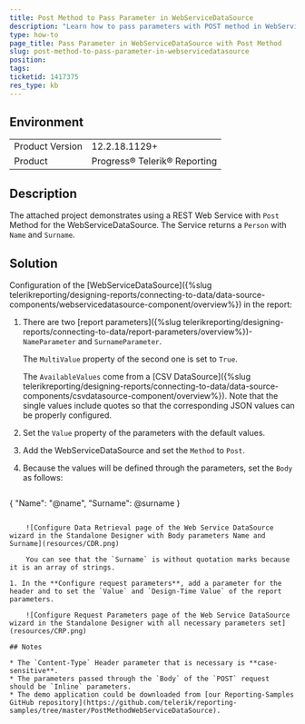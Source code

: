 ```yaml
---
title: Post Method to Pass Parameter in WebServiceDataSource
description: "Learn how to pass parameters with POST method in WebServiceDataSource component in Telerik Reporting."
type: how-to
page_title: Pass Parameter in WebServiceDataSource with Post Method
slug: post-method-to-pass-parameter-in-webservicedatasource
position: 
tags: 
ticketid: 1417375
res_type: kb
---
```


## Environment

<table>
	<tbody>
		<tr>
			<td>Product Version</td>
			<td>12.2.18.1129+</td>
		</tr>
		<tr>
			<td>Product</td>
			<td>Progress® Telerik® Reporting</td>
		</tr>
	</tbody>
</table>


## Description

The attached project demonstrates using a REST Web Service with `Post` Method for the WebServiceDataSource. The Service returns a `Person` with `Name` and `Surname`.

## Solution

Configuration of the [WebServiceDataSource]({%slug telerikreporting/designing-reports/connecting-to-data/data-source-components/webservicedatasource-component/overview%}) in the report:

1. There are two [report parameters]({%slug telerikreporting/designing-reports/connecting-to-data/report-parameters/overview%})- `NameParameter` and `SurnameParameter`.

	The `MultiValue` property of the second one is set to `True`.

	The `AvailableValues` come from a [CSV DataSource]({%slug telerikreporting/designing-reports/connecting-to-data/data-source-components/csvdatasource-component/overview%}). Note that the single values include quotes so that the corresponding JSON values can be properly configured.

1. Set the `Value` property of the parameters with the default values.
1. Add the WebServiceDataSource and set the `Method` to `Post`.
1. Because the values will be defined through the parameters, set the `Body` as follows:

	````JSON
{
		"Name": "@name",
		"Surname": @surname
	}
````

	![Configure Data Retrieval page of the Web Service DataSource wizard in the Standalone Designer with Body parameters Name and Surname](resources/CDR.png)

	You can see that the `Surname` is without quotation marks because it is an array of strings.

1. In the **Configure request parameters**, add a parameter for the header and to set the `Value` and `Design-Time Value` of the report parameters.

	![Configure Request Parameters page of the Web Service DataSource wizard in the Standalone Designer with all necessary parameters set](resources/CRP.png)

## Notes

* The `Content-Type` Header parameter that is necessary is **case-sensitive**.
* The parameters passed through the `Body` of the `POST` request should be `Inline` parameters.
* The demo application could be downloaded from [our Reporting-Samples GitHub repository](https://github.com/telerik/reporting-samples/tree/master/PostMethodWebServiceDataSource).

